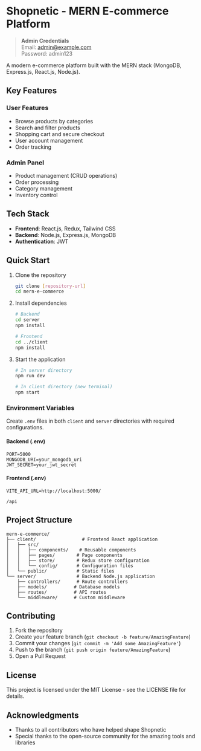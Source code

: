 # Shopnetic - MERN E-commerce Platform

> **Admin Credentials**  
> Email: admin@example.com  
> Password: admin123

A modern e-commerce platform built with the MERN stack (MongoDB, Express.js, React.js, Node.js).

## Key Features

### User Features
- Browse products by categories
- Search and filter products
- Shopping cart and secure checkout
- User account management
- Order tracking

### Admin Panel
- Product management (CRUD operations)
- Order processing
- Category management
- Inventory control

## Tech Stack
- **Frontend**: React.js, Redux, Tailwind CSS
- **Backend**: Node.js, Express.js, MongoDB
- **Authentication**: JWT

## Quick Start

1. Clone the repository
   ```bash
   git clone [repository-url]
   cd mern-e-commerce
   ```

2. Install dependencies
   ```bash
   # Backend
   cd server
   npm install
   
   # Frontend
   cd ../client
   npm install
   ```

3. Start the application
   ```bash
   # In server directory
   npm run dev
   
   # In client directory (new terminal)
   npm start
   ```

### Environment Variables

Create `.env` files in both `client` and `server` directories with required configurations.

#### Backend (.env)
```
PORT=5000
MONGODB_URI=your_mongodb_uri
JWT_SECRET=your_jwt_secret
```

#### Frontend (.env)
```
VITE_API_URL=http://localhost:5000/

/api
```

## Project Structure

```
mern-e-commerce/
├── client/                 # Frontend React application
│   ├── src/
│   │   ├── components/    # Reusable components
│   │   ├── pages/        # Page components
│   │   ├── store/        # Redux store configuration
│   │   └── config/       # Configuration files
│   └── public/           # Static files
└── server/               # Backend Node.js application
    ├── controllers/      # Route controllers
    ├── models/          # Database models
    ├── routes/          # API routes
    └── middleware/      # Custom middleware
```

## Contributing

1. Fork the repository
2. Create your feature branch (`git checkout -b feature/AmazingFeature`)
3. Commit your changes (`git commit -m 'Add some AmazingFeature'`)
4. Push to the branch (`git push origin feature/AmazingFeature`)
5. Open a Pull Request

## License

This project is licensed under the MIT License - see the LICENSE file for details.

## Acknowledgments

- Thanks to all contributors who have helped shape Shopnetic
- Special thanks to the open-source community for the amazing tools and libraries

